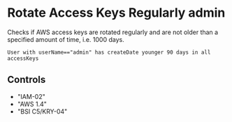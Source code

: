 # Rotate Access Keys Regularly admin

Checks if AWS access keys are rotated regularly and are not older than a specified amount of time, i.e. 1000 days.

```ccl
User with userName=="admin" has createDate younger 90 days in all accessKeys
```

## Controls

* "IAM-02"
* "AWS 1.4"
* "BSI C5/KRY-04"
